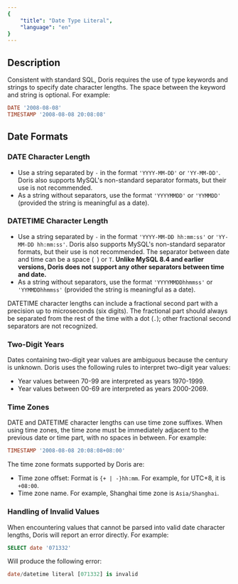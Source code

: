```yaml
---
{
    "title": "Date Type Literal",
    "language": "en"
}
---
```


<!-- 
Licensed to the Apache Software Foundation (ASF) under one
or more contributor license agreements.  See the NOTICE file
distributed with this work for additional information
regarding copyright ownership.  The ASF licenses this file
to you under the Apache License, Version 2.0 (the
"License"); you may not use this file except in compliance
with the License.  You may obtain a copy of the License at

  http://www.apache.org/licenses/LICENSE-2.0

Unless required by applicable law or agreed to in writing,
software distributed under the License is distributed on an
"AS IS" BASIS, WITHOUT WARRANTIES OR CONDITIONS OF ANY
KIND, either express or implied.  See the License for the
specific language governing permissions and limitations
under the License.
-->

## Description

Consistent with standard SQL, Doris requires the use of type keywords and strings to specify date character lengths. The space between the keyword and string is optional. For example:

```sql
DATE '2008-08-08'
TIMESTAMP '2008-08-08 20:08:08'
```

## Date Formats

### DATE Character Length

- Use a string separated by `-` in the format `'YYYY-MM-DD'` or `'YY-MM-DD'`. Doris also supports MySQL's non-standard separator formats, but their use is not recommended.
- As a string without separators, use the format `'YYYYMMDD'` or `'YYMMDD'` (provided the string is meaningful as a date).

### DATETIME Character Length

- Use a string separated by `-` in the format `'YYYY-MM-DD hh:mm:ss'` or `'YY-MM-DD hh:mm:ss'`. Doris also supports MySQL's non-standard separator formats, but their use is not recommended. The separator between date and time can be a space (` `) or `T`. **Unlike MySQL 8.4 and earlier versions, Doris does not support any other separators between time and date.**
- As a string without separators, use the format `'YYYYMMDDhhmmss'` or `'YYMMDDhhmmss'` (provided the string is meaningful as a date).

DATETIME character lengths can include a fractional second part with a precision up to microseconds (six digits). The fractional part should always be separated from the rest of the time with a dot (`.`); other fractional second separators are not recognized.

### Two-Digit Years

Dates containing two-digit year values are ambiguous because the century is unknown. Doris uses the following rules to interpret two-digit year values:

- Year values between 70-99 are interpreted as years 1970-1999.
- Year values between 00-69 are interpreted as years 2000-2069.

### Time Zones

DATE and DATETIME character lengths can use time zone suffixes. When using time zones, the time zone must be immediately adjacent to the previous date or time part, with no spaces in between. For example:

```sql
TIMESTAMP '2008-08-08 20:08:08+08:00'
```

The time zone formats supported by Doris are:

- Time zone offset: Format is `{+ | -}hh:mm`. For example, for UTC+8, it is `+08:00`.
- Time zone name. For example, Shanghai time zone is `Asia/Shanghai`.

### Handling of Invalid Values

When encountering values that cannot be parsed into valid date character lengths, Doris will report an error directly. For example:

```sql
SELECT date '071332'
```

Will produce the following error:

```sql
date/datetime literal [071332] is invalid
```
